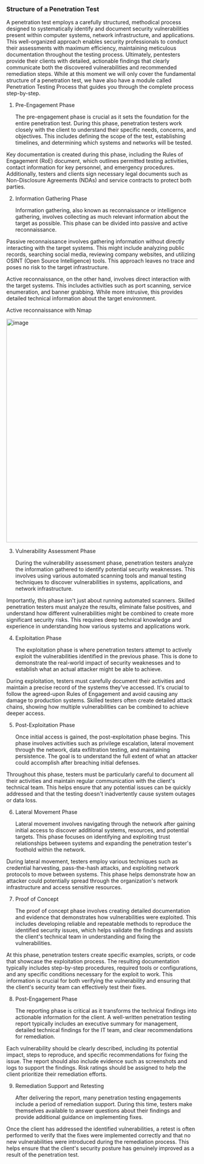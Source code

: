 <h3>Structure of a Penetration Test</h3>

A penetration test employs a carefully structured, methodical process designed to systematically identify and document security vulnerabilities present within computer systems, network infrastructure, and applications. This well-organized approach enables security professionals to conduct their assessments with maximum efficiency, maintaining meticulous documentation throughout the testing process. Ultimately, pentesters provide their clients with detailed, actionable findings that clearly communicate both the discovered vulnerabilities and recommended remediation steps. While at this moment we will only cover the fundamental structure of a penetration test, we have also have a module called Penetration Testing Process that guides you through the complete process step-by-step.

1. Pre-Engagement Phase

   The pre-engagement phase is crucial as it sets the foundation for the entire penetration test. During this phase, penetration testers work closely with the client to understand their specific needs, concerns, and objectives. This includes defining the scope of the test, establishing timelines, and determining which systems and networks will be tested.

Key documentation is created during this phase, including the Rules of Engagement (RoE) document, which outlines permitted testing activities, contact information for key personnel, and emergency procedures. Additionally, testers and clients sign necessary legal documents such as Non-Disclosure Agreements (NDAs) and service contracts to protect both parties.

2. Information Gathering Phase

   Information gathering, also known as reconnaissance or intelligence gathering, involves collecting as much relevant information about the target as possible. This phase can be divided into passive and active reconnaissance.

Passive reconnaissance involves gathering information without directly interacting with the target systems. This might include analyzing public records, searching social media, reviewing company websites, and utilizing OSINT (Open Source Intelligence) tools. This approach leaves no trace and poses no risk to the target infrastructure.

Active reconnaissance, on the other hand, involves direct interaction with the target systems. This includes activities such as port scanning, service enumeration, and banner grabbing. While more intrusive, this provides detailed technical information about the target environment.

Active reconnaissance with Nmap

<img width="1027" height="589" alt="image" src="https://github.com/user-attachments/assets/672d398f-94b9-4217-99a1-03b38d4ce5c0" />


3. Vulnerability Assessment Phase

   During the vulnerability assessment phase, penetration testers analyze the information gathered to identify potential security weaknesses. This involves using various automated scanning tools and manual testing techniques to discover vulnerabilities in systems, applications, and network infrastructure.

Importantly, this phase isn't just about running automated scanners. Skilled penetration testers must analyze the results, eliminate false positives, and understand how different vulnerabilities might be combined to create more significant security risks. This requires deep technical knowledge and experience in understanding how various systems and applications work.

4. Exploitation Phase

   The exploitation phase is where penetration testers attempt to actively exploit the vulnerabilities identified in the previous phase. This is done to demonstrate the real-world impact of security weaknesses and to establish what an actual attacker might be able to achieve.

During exploitation, testers must carefully document their activities and maintain a precise record of the systems they've accessed. It's crucial to follow the agreed-upon Rules of Engagement and avoid causing any damage to production systems. Skilled testers often create detailed attack chains, showing how multiple vulnerabilities can be combined to achieve deeper access.

5. Post-Exploitation Phase

   Once initial access is gained, the post-exploitation phase begins. This phase involves activities such as privilege escalation, lateral movement through the network, data exfiltration testing, and maintaining persistence. The goal is to understand the full extent of what an attacker could accomplish after breaching initial defenses.

Throughout this phase, testers must be particularly careful to document all their activities and maintain regular communication with the client's technical team. This helps ensure that any potential issues can be quickly addressed and that the testing doesn't inadvertently cause system outages or data loss.

6. Lateral Movement Phase

   Lateral movement involves navigating through the network after gaining initial access to discover additional systems, resources, and potential targets. This phase focuses on identifying and exploiting trust relationships between systems and expanding the penetration tester's foothold within the network.

During lateral movement, testers employ various techniques such as credential harvesting, pass-the-hash attacks, and exploiting network protocols to move between systems. This phase helps demonstrate how an attacker could potentially spread through the organization's network infrastructure and access sensitive resources.

7. Proof of Concept

   The proof of concept phase involves creating detailed documentation and evidence that demonstrates how vulnerabilities were exploited. This includes developing reliable and repeatable methods to reproduce the identified security issues, which helps validate the findings and assists the client's technical team in understanding and fixing the vulnerabilities.

At this phase, penetration testers create specific examples, scripts, or code that showcase the exploitation process. The resulting documentation typically includes step-by-step procedures, required tools or configurations, and any specific conditions necessary for the exploit to work. This information is crucial for both verifying the vulnerability and ensuring that the client's security team can effectively test their fixes.

8. Post-Engagement Phase

   The reporting phase is critical as it transforms the technical findings into actionable information for the client. A well-written penetration testing report typically includes an executive summary for management, detailed technical findings for the IT team, and clear recommendations for remediation.

Each vulnerability should be clearly described, including its potential impact, steps to reproduce, and specific recommendations for fixing the issue. The report should also include evidence such as screenshots and logs to support the findings. Risk ratings should be assigned to help the client prioritize their remediation efforts.

9. Remediation Support and Retesting

   After delivering the report, many penetration testing engagements include a period of remediation support. During this time, testers make themselves available to answer questions about their findings and provide additional guidance on implementing fixes.

Once the client has addressed the identified vulnerabilities, a retest is often performed to verify that the fixes were implemented correctly and that no new vulnerabilities were introduced during the remediation process. This helps ensure that the client's security posture has genuinely improved as a result of the penetration test.

